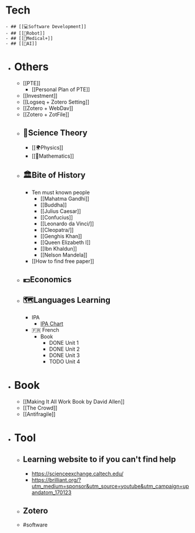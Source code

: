 # Tech
	- ## [[💻️Software Development]]
	- ## [[🤖Robot]]
	- ## [[🏥Medical+]]
	- ## [[🧠AI]]
- # Others
	- [[PTE]]
		- [[Personal Plan of PTE]]
	- [[Investment]]
	- [[Logseq + Zotero Setting]]
	- [[Zotero + WebDav]]
	- [[Zotero + ZotFile]]
	- ## 🥼Science Theory
		- [[🌍️Physics]]
		- [[🔢Mathematics]]
	- ## 🏛️Bite of History
		- Ten must known people
			- [[Mahatma Gandhi]]
			- [[Buddha]]
			- [[Julius Caesar]]
			- [[Confucius]]
			- [[Leonardo da Vinci/]]
			- [[Cleopatra/]]
			- [[Genghis Khan]]
			- [[Queen Elizabeth I]]
			- [[Ibn Khaldun]]
			- [[Nelson Mandela]]
		- [[How to find free paper]]
	- ## 💶Economics
	- ## 🗺️Languages Learning
		- IPA
			- [IPA Chart](https://www.ipachart.com/)
		- 🇫🇷 French
			- Book
				- DONE Unit 1
				- DONE Unit 2
				- DONE Unit 3
				- TODO Unit 4
- # Book
	- [[Making It All Work Book by David Allen]]
	- [[The Crowd]]
	- [[Antifragile]]
- # Tool
	- ## Learning website to if you can't find help
		- https://scienceexchange.caltech.edu/
		- https://brilliant.org/?utm_medium=sponsor&utm_source=youtube&utm_campaign=upandatom_170123
	- ## Zotero
	- #software